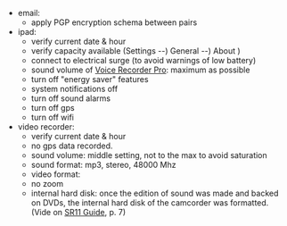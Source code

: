 + email:
    * apply PGP encryption schema between pairs
+ ipad:
    * verify current date & hour
	* verify capacity available (Settings --) General --) About )
	* connect to electrical surge (to avoid warnings of low battery)
	* sound volume of [Voice Recorder Pro](https://itunes.apple.com/ar/app/voice-record-pro/id546983235?mt=8): maximum as possible
	* turn off "energy saver" features
	* system notifications off
	* turn off sound alarms
	* turn off gps
	* turn off wifi
+ video recorder:
    * verify current date & hour
	* no gps data recorded. 
    * sound volume: middle setting, not to the max to avoid saturation
	* sound format: mp3, stereo, 48000 Mhz
	* video format: 
	* no zoom
    * internal hard disk: once the edition of sound was made and backed on DVDs, the internal hard disk of the camcorder was formatted. (Vide on [SR11 Guide](https://bitbucket.org/imhicihu/focus-group-2016/downloads/sr11guide.pdf), p. 7)
